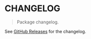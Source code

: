 # CHANGELOG

> Package changelog.

See [GitHub Releases](https://github.com/stdlib-js/math-base-assert-is-safe-integer/releases) for the changelog.